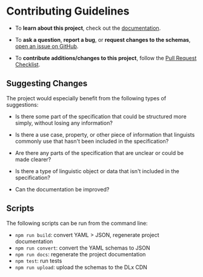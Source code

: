 # Contributing Guidelines

* To **learn about this project**, check out the [documentation][docs].

* To **ask a question**, **report a bug**, or **request changes to the schemas**, [open an issue on GitHub][issue].

* To **contribute additions/changes to this project**, follow the [Pull Request Checklist][checklist].

## Suggesting Changes

The project would especially benefit from the following types of suggestions:

- Is there some part of the specification that could be structured more simply, without losing any information?

- Is there a use case, property, or other piece of information that linguists commonly use that hasn't been included in the specification?

- Are there any parts of the specification that are unclear or could be made clearer?

- Is there a type of linguistic object or data that isn't included in the specification?

- Can the documentation be improved?

## Scripts

The following scripts can be run from the command line:

- `npm run build`: convert YAML > JSON, regenerate project documentation
- `npm run convert`: convert the YAML schemas to JSON
- `npm run docs`: regenerate the project documentation
- `npm test`: run tests
- `npm run upload`: upload the schemas to the DLx CDN

[checklist]: ./PULL_REQUEST_TEMPLATE.md
[docs]:      https://format.digitallinguistics.io/
[issue]:     https://github.com/digitallinguistics/spec/issues/new
